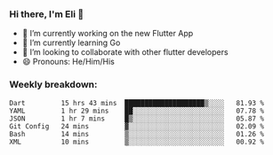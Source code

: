 ### Hi there, I'm Eli 👋
- 🔭 I’m currently working on the new Flutter App
- 🌱 I’m currently learning Go
- 🦄 I’m looking to collaborate with other flutter developers
- 😄 Pronouns: He/Him/His

### Weekly breakdown:
<!--START_SECTION:waka-->

```text
Dart         15 hrs 43 mins  ████████████████████▒░░░░   81.93 %
YAML         1 hr 29 mins    ██░░░░░░░░░░░░░░░░░░░░░░░   07.78 %
JSON         1 hr 7 mins     █▒░░░░░░░░░░░░░░░░░░░░░░░   05.87 %
Git Config   24 mins         ▓░░░░░░░░░░░░░░░░░░░░░░░░   02.09 %
Bash         14 mins         ▒░░░░░░░░░░░░░░░░░░░░░░░░   01.26 %
XML          10 mins         ▒░░░░░░░░░░░░░░░░░░░░░░░░   00.92 %
```

<!--END_SECTION:waka-->
